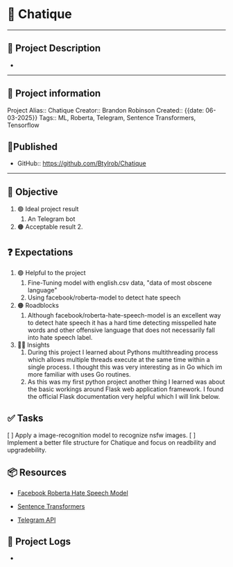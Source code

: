 # 🚀 Chatique 
___
## 🧾 Project Description
- 
---
## 📢 Project information
Project Alias:: Chatique
Creator:: Brandon Robinson
Created:: {{date: 06-03-2025}} 
Tags:: ML, Roberta, Telegram, Sentence Transformers, Tensorflow 

## 🧲Published
- GitHub:: https://github.com/Btylrob/Chatique
___
## 🎯 Objective

1. 🟢 Ideal project result
	1. An Telegram bot
2. 🟠 Acceptable result
	2. 
## ❓ Expectations
1. 🟢 Helpful to the project
	1. Fine-Tuning model with english.csv data, "data of most obscene language"
	2. Using facebook/roberta-model to detect hate speech 
2. 🟠 Roadblocks
	1.  Although facebook/roberta-hate-speech-model is an excellent way to detect hate speech it has a hard time detecting misspelled hate words and other offensive language that does not necessarily fall into hate speech label.
3. 👨‍💻 Insights
	1. During this project I learned about Pythons multithreading process which allows multiple threads execute at the same time within a single process. I thought this was very interesting as
           in Go which im more familiar with uses Go routines.
   	2. As this was my first python project another thing I learned was about the basic workings around Flask web application framework. I found the official Flask documentation very helpful 	  which I will link below.
## ✅ Tasks
[ ] Apply a image-recognition model to recognize nsfw images.
[ ] Implement a better file structure for Chatique and focus on readbility and upgradebility. 
## 📦 Resources 

- [Facebook Roberta Hate Speech Model](https://huggingface.co/facebook/roberta-hate-speech-dynabench-r4-target)

- [Sentence Transformers](https://huggingface.co/sentence-transformers)

- [Telegram API](https://core.telegram.org/)

## 📂 Project Logs 
-
